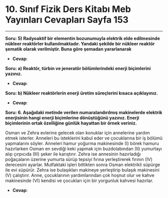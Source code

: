# 10. Sınıf Fizik Ders Kitabı Meb Yayınları Cevapları Sayfa 153

---

**Soru: 5) Radyoaktif bir elementin bozunumuyla elektrik elde edilmesinde nükleer reaktörler kullanılmaktadır. Yandaki şekilde bir nükleer reaktör şematik olarak verilmiştir. Buna göre şemadan yararlanarak**

-   **Cevap**:

**Soru: a) Reaktör, türbin ve jeneratör bölümlerindeki enerji biçimlerini yazınız.**

-   **Cevap**:

**Soru: b) Nükleer reaktörlerin enerji üretim süreçlerini kısaca açıklayınız.**

-   **Cevap**:

**Soru: 6. Aşağıdaki metinde verilen numaralandırılmış makinelerde elektrik enerjisinin hangi enerji biçimlerine dönüştüğünü yazınız. Enerji biçimlerinin ortak özelliğine günlük hayattan bir örnek veriniz.**

Osman ve Zehra evlerine gelecek olan konuklar için annelerine yardım etmek isterler. Anneleri bu isteklerini kabul eder ve çocuklarına bir iş bölümü yapmalarını söyler. Anneleri hamur yoğurma makinesinde (I) börek hamuru hazırlarken Osman en sevdiği keki yapmak için buzdolabından (II) yumurtayı alıp çırpıcıda (III) şeker ile karıştırır. Zehra ise annesinin hazırladığı poğaçaların üzerine yumurta sürüp tepsiyi fırına yerleştirerek fırının (IV) derecesini ayarlar. Mutfaktaki işleri bittikten sonra Osman elektrikli süpürge ile evi süpürür. Zehra ise bulaşıkları makineye yerleştirip bulaşık makinesini (V) çalıştırır. Anne, çocuklarının yardımlarından çok hoşnut olur ve kahve makinesinde (VI) kendisi ve çocukları için bir yorgunluk kahvesi hazırlar.

-   **Cevap**:
